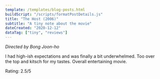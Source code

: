 ```yaml
---
template: /templates/blog-posts.html
buildScript: "/scripts/formatPostDetails.js"
title: "The Host (2006)"
subtitle: "A tiny note about the movie"
dateCreated: "2020-12-12"
dataTag: ["tiny", "reviews"]
---
```


_Directed by Bong Joon-ho_

I had high-ish expectations and was finally a bit underwhelmed. Too over the top and kitsch for my tastes. Overall entertaining movie.

Rating: 2.5/5
